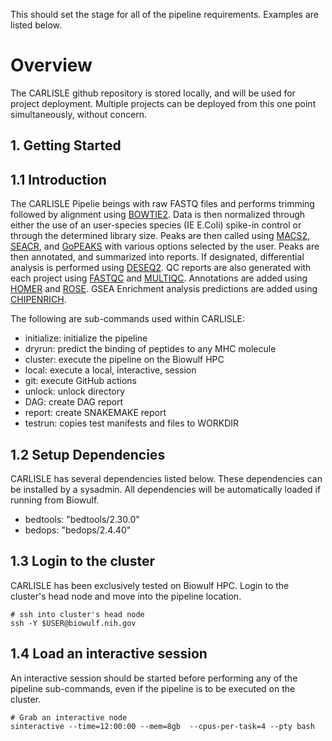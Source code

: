 This should set the stage for all of the pipeline requirements. Examples are listed below.

# Overview

The CARLISLE github repository is stored locally, and will be used for project deployment. Multiple projects can be deployed from this one point simultaneously, without concern.

## 1. Getting Started

## 1.1 Introduction

The CARLISLE Pipelie beings with raw FASTQ files and performs trimming followed by alignment using [BOWTIE2](https://bowtie-bio.sourceforge.net/bowtie2/index.shtml). Data is then normalized through either the use of an user-species species (IE E.Coli) spike-in control or through the determined library size. Peaks are then called using [MACS2](https://hbctraining.github.io/Intro-to-ChIPseq/lessons/05_peak_calling_macs.html), [SEACR](https://github.com/FredHutch/SEACR), and [GoPEAKS](https://genomebiology.biomedcentral.com/articles/10.1186/s13059-022-02707-w) with various options selected by the user. Peaks are then annotated, and summarized into reports. If designated, differential analysis is performed using [DESEQ2](https://bioconductor.org/packages/release/bioc/html/DESeq2.html). QC reports are also generated with each project using [FASTQC](https://www.bioinformatics.babraham.ac.uk/projects/fastqc/) and [MULTIQC](https://multiqc.info/). Annotations are added using [HOMER](http://homer.ucsd.edu/homer/ngs/annotation.html) and [ROSE](https://github.com/stjude/ROSE). GSEA Enrichment analysis predictions are added using [CHIPENRICH](https://bioconductor.org/packages/devel/bioc/vignettes/chipenrich/inst/doc/chipenrich-vignette.html).

The following are sub-commands used within CARLISLE:

- initialize: initialize the pipeline
- dryrun: predict the binding of peptides to any MHC molecule
- cluster: execute the pipeline on the Biowulf HPC
- local: execute a local, interactive, session
- git: execute GitHub actions
- unlock: unlock directory
- DAG: create DAG report
- report: create SNAKEMAKE report
- testrun: copies test manifests and files to WORKDIR

## 1.2 Setup Dependencies

CARLISLE has several dependencies listed below. These dependencies can be installed by a sysadmin. All dependencies will be automatically loaded if running from Biowulf.

- bedtools: "bedtools/2.30.0"
- bedops: "bedops/2.4.40"

## 1.3 Login to the cluster

CARLISLE has been exclusively tested on Biowulf HPC. Login to the cluster's head node and move into the pipeline location.

```
# ssh into cluster's head node
ssh -Y $USER@biowulf.nih.gov
```

## 1.4 Load an interactive session

An interactive session should be started before performing any of the pipeline sub-commands, even if the pipeline is to be executed on the cluster.

```
# Grab an interactive node
sinteractive --time=12:00:00 --mem=8gb  --cpus-per-task=4 --pty bash
```
